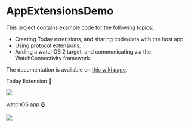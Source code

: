 # AppExtensionsDemo

This project contains example code for the following topics:
* Creating Today extensions, and sharing code/data with the host app.
* Using protocol extensions.
* Adding a watchOS 2 target, and communicating via the WatchConnectivity framework.

The documentation is available on [this wiki page](https://github.com/jozsef-vesza/AppExtensionsDemo/wiki).

Today Extension 📅

![](http://i.imgur.com/gjVisNP.gif) 

watchOS app ⌚️

![](http://i.imgur.com/bN7hoRN.gif) 

